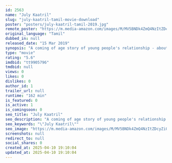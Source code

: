 ```yaml
---
id: 2563
name: "July Kaatril"
slug: "july-kaatril-tamil-movie-download"
poster: "posters/july-kaatril-tamil-2019.jpg"
remote_poster: "https://m.media-amazon.com/images/M/MV5BNDk4ZmQ4NzItZDcyZi00YmZiLThjN2EtMzMwOTZmNTM5ODU5XkEyXkFqcGdeQXVyNzM4OTQzMzg@._V1_SX300.jpg"
original_language: "Tamil"
dubbed_in: null
released_date: "15 Mar 2019"
synopsis: "A coming of age story of young people's relationship - about love, break-up and growing up."
type: "movie"
rating: "5.6"
imdbid: "tt9905796"
tmdbid: null
views: 0
likes: 0
dislikes: 0
author_id: 1
trailer_url: null
runtime: "162 min"
is_featured: 0
is_active: 1
is_comingsoon: 0
seo_title: "July Kaatril"
seo_description: "A coming of age story of young people's relationship - about love, break-up and growing up."
seo_keywords: "\"July Kaatril\""
seo_image: "https://m.media-amazon.com/images/M/MV5BNDk4ZmQ4NzItZDcyZi00YmZiLThjN2EtMzMwOTZmNTM5ODU5XkEyXkFqcGdeQXVyNzM4OTQzMzg@._V1_SX300.jpg"
screenshots: null
redirect_to: null
social_shares: 0
created_at: 2025-04-10 19:10:04
updated_at: 2025-04-10 19:10:04
---
```



